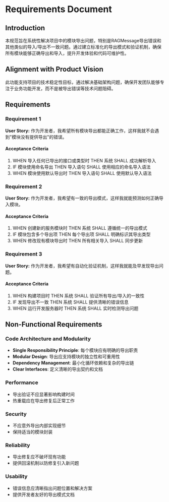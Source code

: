 # Requirements Document

## Introduction

本规范旨在系统性解决项目中的模块导出问题，特别是RAGMessage导出错误和其他类似的导入/导出不一致问题。通过建立标准化的导出模式和验证机制，确保所有模块能够正确导出和导入，提升开发体验和代码可维护性。

## Alignment with Product Vision

此功能支持项目的技术稳定性目标，通过解决基础架构问题，确保开发团队能够专注于业务功能开发，而不是被导出错误等技术问题阻碍。

## Requirements

### Requirement 1

**User Story:** 作为开发者，我希望所有模块导出都能正确工作，这样我就不会遇到"模块没有提供导出"的错误。

#### Acceptance Criteria

1. WHEN 导入任何已导出的接口或类型时 THEN 系统 SHALL 成功解析导入
2. IF 模块使用命名导出 THEN 导入语句 SHALL 使用相应的命名导入语法
3. WHEN 模块使用默认导出时 THEN 导入语句 SHALL 使用默认导入语法

### Requirement 2

**User Story:** 作为开发者，我希望有一致的导出模式，这样我就能预测如何正确导入模块。

#### Acceptance Criteria

1. WHEN 创建新的服务模块时 THEN 系统 SHALL 遵循统一的导出模式
2. IF 模块包含多个导出项 THEN 每个导出项 SHALL 明确标识其导出类型
3. WHEN 修改现有模块导出时 THEN 所有相关导入 SHALL 同步更新

### Requirement 3

**User Story:** 作为开发者，我希望有自动化验证机制，这样我就能及早发现导出问题。

#### Acceptance Criteria

1. WHEN 构建项目时 THEN 系统 SHALL 验证所有导出/导入的一致性
2. IF 发现导出不一致 THEN 系统 SHALL 提供清晰的错误信息
3. WHEN 运行开发服务器时 THEN 系统 SHALL 实时检测导出问题

## Non-Functional Requirements

### Code Architecture and Modularity
- **Single Responsibility Principle**: 每个模块应有明确的导出职责
- **Modular Design**: 导出应支持模块的独立性和可重用性
- **Dependency Management**: 最小化循环依赖和复杂的导出链
- **Clear Interfaces**: 定义清晰的导出契约和文档

### Performance
- 导出验证不应显著影响构建时间
- 热重载应在导出修复后正常工作

### Security
- 不应意外导出内部实现细节
- 保持适当的模块封装

### Reliability
- 导出修复应不破坏现有功能
- 提供回滚机制以防修复引入新问题

### Usability
- 错误信息应清晰指出问题位置和解决方案
- 提供开发者友好的导出模式文档